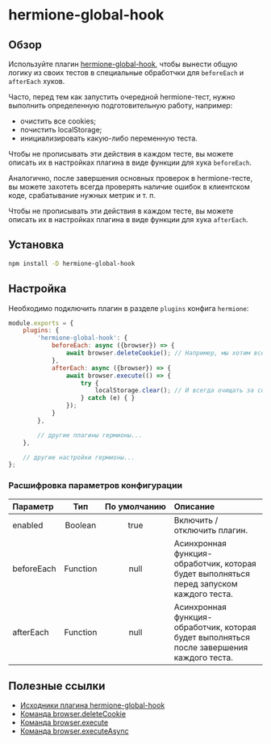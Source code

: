 # hermione-global-hook

## Обзор

Используйте плагин [hermione-global-hook][hermione-global-hook], чтобы вынести общую логику из своих тестов в специальные обработчки для `beforeEach` и `afterEach` хуков.

Часто, перед тем как запустить очередной hermione-тест, нужно выполнить определенную подготовительную работу, например:
* очистить все cookies;
* почистить localStorage;
* инициализировать какую-либо переменную теста.

Чтобы не прописывать эти действия в каждом тесте, вы можете описать их в настройках плагина в виде функции для хука `beforeEach`.

Аналогично, после завершения основных проверок в hermione-тесте, вы можете захотеть всегда проверять наличие ошибок в клиентском коде, срабатывание нужных метрик и т. п.

Чтобы не прописывать эти действия в каждом тесте, вы можете описать их в настройках плагина в виде функции для хука `afterEach`.

## Установка

```bash
npm install -D hermione-global-hook
```

## Настройка

Необходимо подключить плагин в разделе `plugins` конфига `hermione`:

```javascript
module.exports = {
    plugins: {
        'hermione-global-hook': {
            beforeEach: async ({browser}) => {
                await browser.deleteCookie(); // Например, мы хотим всегда очищать cookies перед запуском теста
            },
            afterEach: async ({browser}) => {
                await browser.execute(() => {
                    try {
                        localStorage.clear(); // И всегда очищать за собой localStorage после завершения теста
                    } catch (e) { }
                });
            }
        },

        // другие плагины гермионы...
    },

    // другие настройки гермионы...
};
```

### Расшифровка параметров конфигурации

| **Параметр** | **Тип** | **По&nbsp;умолчанию** | **Описание** |
| :--- | :---: | :---: | :--- |
| enabled | Boolean | true | Включить / отключить плагин. |
| beforeEach | Function | null | Асинхронная функция-обработчик, которая будет выполняться перед запуском каждого теста. |
| afterEach | Function | null | Асинхронная функция-обработчик, которая будет выполняться после завершения каждого теста. |

## Полезные ссылки

* [Исходники плагина hermione-global-hook][hermione-global-hook]
* [Команда browser.deleteCookie](https://webdriver.io/docs/api/webdriver/#deletecookie)
* [Команда browser.execute](https://webdriver.io/docs/api/browser/execute)
* [Команда browser.executeAsync](https://webdriver.io/docs/api/browser/executeAsync)

[hermione-global-hook]: https://github.com/gemini-testing/hermione-global-hook

